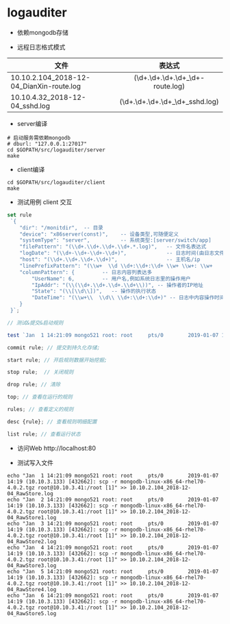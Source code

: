 # logauditer

* 依赖mongodb存储

* 远程日志格式模式

| 文件                                     |                表达式                |
| ---------------------------------------- | :----------------------------------: |
| 10.10.2.104_2018-12-04_DianXin-route.log | (\\d+.\\d+.\\d+.\\d+_\\d+-route.log) |
| 10.10.4.32_2018-12-04_sshd.log           | (\\d+.\\d+.\\d+.\\d+_\\d+_sshd.log)  |

* server编译

```shell
# 启动服务需依赖mongodb
# dburl: "127.0.0.1:27017"
cd $GOPATH/src/logauditer/server
make
```

* client编译

```shell
cd $GOPATH/src/logauditer/client
make
```

* 测试用例 client 交互

```javascript
set rule
 `{
	"dir": "/monitdir",  -- 目录
	"device": "x86server(const)",    -- 设备类型,可随便定义
	"systemType": "server",          -- 系统类型:[server/switch/app]
	"filePattern": "(\\d+.\\d+.\\d+.\\d+.*.log)",   -- 文件名表达式
	"logDate": "(\\d+-\\d+-\\d+-\\d+)",             -- 日志时间(由日志文件声明)
	"host": "(\\d+.\\d+.\\d+.\\d+)",                -- 主机名/ip
	"linePrefixPattern": "(\\w+  \\d \\d+:\\d+:\\d+ \\w+ \\w+: \\w+     \\w+\\/\\d+        \\d+-\\d+-\\d+ \\d+:\\d+ \\(\\d+.\\d+.\\d+.\\d+\\) \\[\\d+\\]:)",  -- 行头,一般叫日志固定的格式
	"columnPattern": {         -- 日志内容列表达多
		"UserName": 6,         -- 用户名,例如系统日志里的操作用户
		"IpAddr": "(\\(\\d+.\\d+.\\d+.\\d+\\))", -- 操作者的IP地址
		"State": "(\\[\\d\\])",   -- 操作的执行状态
		"DateTime": "(\\w+\\  \\d\\ \\d+:\\d+:\\d+)" -- 日志中内容操作时间
	}
 }`;

// 测试&提交&启动规则

test `Jan  1 14:21:09 mongo521 root: root     pts/0        2019-01-07 14:19 (10.10.3.133) [432662]: scp -r mongodb-linux-x86_64-rhel70-4.0.2.tgz root@10.10.3.41:/root [1]` with rule;

commit rule; // 提交到持久化存储;

start rule; // 开启规则数据开始挖掘;

stop rule;  // 关闭规则

drop rule; // 清除

top; // 查看在运行的规则

rules; // 查看定义的规则

desc {rule}; // 查看规则明细配置

list rule; // 查看运行状态
```

* 访问Web
http://localhost:80


* 测试写入文件
```shell
echo "Jan  1 14:21:09 mongo521 root: root     pts/0        2019-01-07 14:19 (10.10.3.133) [432662]: scp -r mongodb-linux-x86_64-rhel70-4.0.2.tgz root@10.10.3.41:/root [1]" >> 10.10.2.104_2018-12-04_RawStore.log
echo "Jan  2 14:21:09 mongo521 root: root     pts/0        2019-01-07 14:19 (10.10.3.133) [432662]: scp -r mongodb-linux-x86_64-rhel70-4.0.2.tgz root@10.10.3.41:/root [1]" >> 10.10.2.104_2018-12-04_RawStore1.log
echo "Jan  3 14:21:09 mongo521 root: root     pts/0        2019-01-07 14:19 (10.10.3.133) [432662]: scp -r mongodb-linux-x86_64-rhel70-4.0.2.tgz root@10.10.3.41:/root [1]" >> 10.10.2.104_2018-12-04_RawStore2.log
echo "Jan  4 14:21:09 mongo521 root: root     pts/0        2019-01-07 14:19 (10.10.3.133) [432662]: scp -r mongodb-linux-x86_64-rhel70-4.0.2.tgz root@10.10.3.41:/root [1]" >> 10.10.2.104_2018-12-04_RawStore3.log
echo "Jan  5 14:21:09 mongo521 root: root     pts/0        2019-01-07 14:19 (10.10.3.133) [432662]: scp -r mongodb-linux-x86_64-rhel70-4.0.2.tgz root@10.10.3.41:/root [1]" >> 10.10.2.104_2018-12-04_RawStore4.log
echo "Jan  6 14:21:09 mongo521 root: root     pts/0        2019-01-07 14:19 (10.10.3.133) [432662]: scp -r mongodb-linux-x86_64-rhel70-4.0.2.tgz root@10.10.3.41:/root [1]" >> 10.10.2.104_2018-12-04_RawStore5.log
```
